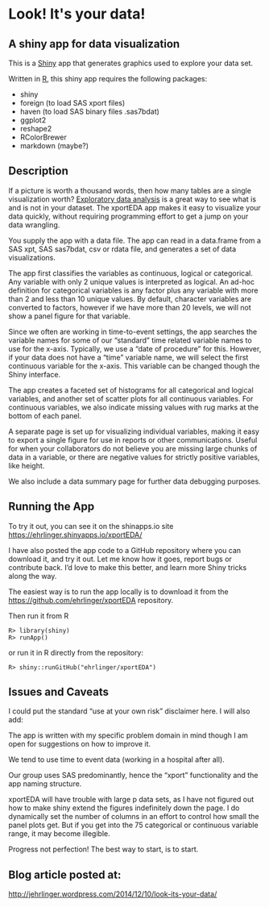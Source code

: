 Look! It's your data!
======

## A shiny app for data visualization

This is a [Shiny](http://shiny.rstudio.com/) app that generates graphics used to explore your data set. 

Written in [R](http://cran.r-project.org/), this shiny app requires the following packages:

  * shiny
  * foreign (to load SAS xport files)
  * haven (to load SAS binary files .sas7bdat)
  * ggplot2 
  * reshape2
  * RColorBrewer
  * markdown (maybe?)

## Description
If a picture is worth a thousand words, then how many tables are a single visualization worth? [Exploratory data analysis](http://en.wikipedia.org/wiki/Exploratory_data_analysis) is a great way to see what is and is not in your dataset.
The xportEDA app makes it easy to visualize your data quickly, without requiring programming effort to get a jump on your data wrangling.

You supply the app with a data file. The app can read in a data.frame from a SAS xpt, SAS sas7bdat, csv or rdata file, and generates a set of data visualizations.

The app first classifies the variables as continuous, logical or categorical. Any variable with only 2 unique values is interpreted as logical. An ad-hoc definition for categorical variables is any factor plus any variable with more than 2 and less than 10 unique values. By default, character variables are converted to factors, however if we have more than 20 levels, we will not show a panel figure for that variable.

Since we often are working in time-to-event settings, the app searches the variable names for some of our “standard” time related variable names to use for the x-axis. Typically, we use a “date of procedure” for this. However, if your data does not have a “time” variable name, we will select the first continuous variable for the x-axis. This variable can be changed though the Shiny interface. 

The app creates a faceted set of histograms for all categorical and logical variables, and another set of scatter plots for all continuous variables. For continuous variables, we also indicate missing values with rug marks at the bottom of each panel. 

A separate page is set up for visualizing individual variables, making it easy to export a single figure for use in reports or other communications. Useful for when your collaborators do not believe you are missing large chunks of data in a variable, or there are negative values for strictly positive variables, like height.

We also include a data summary page for further data debugging purposes.

## Running the App
To try it out, you can see it on the shinapps.io site
https://ehrlinger.shinyapps.io/xportEDA/

I have also posted the app code to a GitHub repository where you can download it, and try it out. Let me know how it goes, report bugs or contribute back. I’d love to make this better, and learn more Shiny tricks along the way.

The easiest way is to run the app locally is to download it from the https://github.com/ehrlinger/xportEDA repository.

Then run it from R
```
R> library(shiny)
R> runApp()
```

or run it in R directly from the repository:

```
R> shiny::runGitHub("ehrlinger/xportEDA")
```

## Issues and Caveats

I could put the standard “use at your own risk” disclaimer here. I will also add:

The app is written with my specific problem domain in mind though I am open for suggestions on how to improve it.

We tend to use time to event data (working in a hospital after all).

Our group uses SAS predominantly, hence the “xport” functionality and the app naming structure.

xportEDA will have trouble with large p data sets, as I have not figured out how to make shiny extend the figures indefinitely down the page. I do dynamically set the number of columns in an effort to control how small the panel plots get. But if you get into the 75 categorical or continuous variable range, it may become illegible.

Progress not perfection! The best way to start, is to start.

## Blog article posted at:
http://jehrlinger.wordpress.com/2014/12/10/look-its-your-data/
